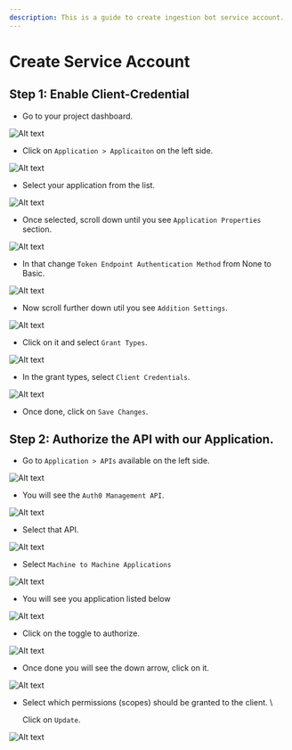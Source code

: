 ```yaml
---
description: This is a guide to create ingestion bot service account.
---
```


# Create Service Account

## Step 1: Enable Client-Credential

* Go to your project dashboard.

![Alt text](https://user-images.githubusercontent.com/83201188/130019116-16ed406e-3e76-4b33-8804-3a9eebebc578.png)

* Click on `Application > Applicaiton` on the left side.

![Alt text](https://user-images.githubusercontent.com/83201188/130019122-2435ada0-3321-46a6-a17b-dfb6bb589182.png)

* Select your application from the list.

![Alt text](https://user-images.githubusercontent.com/83201188/130190043-8b88d27b-bca8-4220-a141-bc960a3c75a7.png)

* Once selected, scroll down until you see `Application Properties` section.

![Alt text](https://user-images.githubusercontent.com/83201188/130190078-43065e80-0bf9-47d0-8e63-cd8dc339e86d.png)

* In that change `Token Endpoint Authentication Method` from None to Basic.

![Alt text](https://user-images.githubusercontent.com/83201188/130190048-7c19da03-6d05-4217-ab7f-5e5348561174.png)

* Now scroll further down util you see `Addition Settings`.

![Alt text](https://user-images.githubusercontent.com/83201188/130190051-a3b7e740-6e4a-4dad-b95b-33eb7568f496.png)

* Click on it and select `Grant Types`.

![Alt text](https://user-images.githubusercontent.com/83201188/130190060-8316de74-31de-4696-ba14-1775492b1b65.png)

* In the grant types, select `Client Credentials`.

![Alt text](https://user-images.githubusercontent.com/83201188/130190064-9de1c9ae-3461-4567-a169-038f55e504a3.png)

* Once done, click on `Save Changes`.

## Step 2: Authorize the API with our Application.

* Go to `Application > APIs` available on the left side.

![Alt text](https://user-images.githubusercontent.com/83201188/130190083-f11904f8-acf1-47da-8904-de2eadc3eb01.png)

* You will see the `Auth0 Management API`.

![Alt text](https://user-images.githubusercontent.com/83201188/130190072-306e7934-85a2-4c11-bcb1-e8208b3193c4.png)

* Select that API.

![Alt text](https://user-images.githubusercontent.com/83201188/130190086-bb20042c-07be-421d-806e-fb6d8d03f722.png)

* Select `Machine to Machine Applications`

![Alt text](https://user-images.githubusercontent.com/83201188/130190088-a4a1931d-a6e7-48ee-a9ed-201bca85f2f3.png)

* You will see you application listed below

![Alt text](https://user-images.githubusercontent.com/83201188/130190073-ad31b0aa-fcf1-494c-9313-6eb6ddc86858.png)

* Click on the toggle to authorize.

![Alt text](https://user-images.githubusercontent.com/83201188/130190090-b0458fc0-7642-46f1-9344-ad8706dd2625.png)

* Once done you will see the down arrow, click on it.

![Alt text](https://user-images.githubusercontent.com/83201188/130190090-b0458fc0-7642-46f1-9344-ad8706dd2625.png)

* Select which permissions \(scopes\) should be granted to the client. \

  Click on `Update`.

![Alt text](https://user-images.githubusercontent.com/83201188/130190076-28e2e11a-273d-491e-b998-db81bf1fb813.png)

